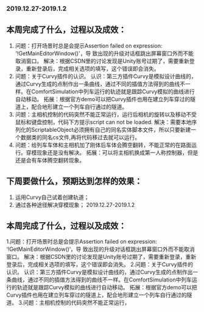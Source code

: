 ### 2019.12.27-2019.1.2
## 本周完成了什么，过程以及成效：
1. 问题：打开场景时总是会提示Assertion failed on expression: '!GetMainEditorWindow()'，导 致出现的升级对话框跳出屏幕窗口外而不能取消窗口。
   解决：根据CSDN里的讨论发现是Unity账号过期了，需要重新登录，重新登录后，完成相关选项的填写，这个错误即会消失。
2. 问题：关于Curvy插件的认识。
   认识：第三方插件Curvy是模拟设计曲线的，通过Curvy生成的点制作出一条曲线，通过不同的插值方法得到的曲线不一样。在ComfortSimulation中列车运行的轨迹就是跟踪Curvy模拟的曲线进行自动移动。
   拓展：根据官方demo可以把Curvy插件也用在建立列车穿过的隧道上，配合地形建立一个列车自行通过的隧道。
3. 问题：主相机控制的代码突然不能正常运行，运行后相机的旋转以及移动不受鼠标和键盘控制，代码下方提示script can not be loaded.
   解决：需要本地序列化的ScriptableObject必须拥有自己的同名实体脚本文件，所以只要新建一个数据类的同名cs文件,再将代码移过去就可以运行。
4. 问题：给列车车体和主相机加了刚体后车体会腾空翻转，不能正常的在路面运行。穿模现象还是没有解决。
   拓展：可以将主相机换成第一人称控制器，但是还是会有车体腾空翻转现象。
   

## 下周要做什么，预期达到怎样的效果：
1.	运用Curvy自己试着创建轨道；
2.	通过各种途径解决穿模现象；
2019.12.27-2019.1.2

## 本周完成了什么，过程以及成效：
1.问题：打开场景时总是会提示Assertion failed on expression: ‘!GetMainEditorWindow()‘，导 致出现的升级对话框跳出屏幕窗口外而不能取消窗口。 解决：根据CSDN里的讨论发现是Unity账号过期了，需要重新登录，重新登录后，完成相关选项的填写，这个错误即会消失。
2.问题：关于Curvy插件的认识。 认识：第三方插件Curvy是模拟设计曲线的，通过Curvy生成的点制作出一条曲线，通过不同的插值方法得到的曲线不一样。在ComfortSimulation中列车运行的轨迹就是跟踪Curvy模拟的曲线进行自动移动。 拓展：根据官方demo可以把Curvy插件也用在建立列车穿过的隧道上，配合地形建立一个列车自行通过的隧道。
3.问题：主相机控制的代码突然不能正常运行，
